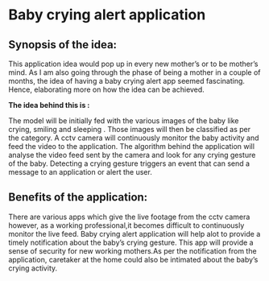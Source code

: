 # Baby crying alert application 

## Synopsis of the idea:

This application idea would pop up in every new mother’s or to be mother’s mind. As I am also going through the phase of being a mother in a couple of months, the idea of having a baby crying alert app seemed fascinating. Hence, elaborating more on how the idea can be achieved.

**The idea behind this is :**

The model will be initially fed with the various images of the baby like crying, smiling and sleeping . Those images will then be classified as per the category. 
A cctv camera will continuously monitor the baby activity and feed the video to the application. The algorithm behind the application will analyse the video feed sent by the camera and look for any crying gesture of the baby.
Detecting a crying gesture triggers an event that can send a message to an application or alert the user.

## Benefits of the application:

There are various apps which give the live footage from the cctv camera however, as a working professional,it becomes difficult to continuously monitor the live feed.  Baby crying alert application will help alot to provide a timely notification about the baby’s crying gesture.
This app will provide a sense of security for new working mothers.As per the notification from the application, caretaker at the home could also be intimated about the baby’s crying activity.
